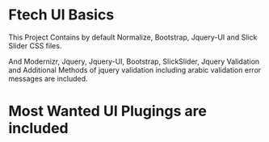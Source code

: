 # Ftech UI Basics

This Project Contains by default Normalize, Bootstrap, Jquery-UI and Slick Slider CSS files.

And Modernizr, Jquery, Jquery-UI, Bootstrap, SlickSlider, Jquery Validation and Additional Methods of jquery validation including arabic validation error messages are included.

# Most Wanted UI Plugings are included
